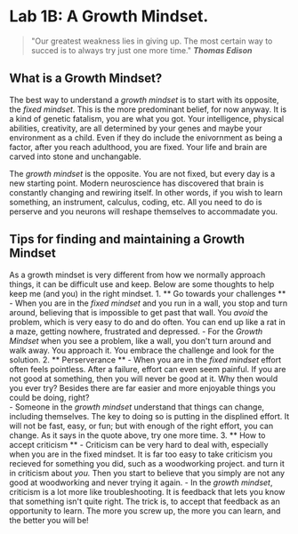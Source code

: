 # Lab 1B: A Growth Mindset.

>"Our greatest weakness lies in giving up. The most certain way to succed is to always try just one more time."
**_Thomas Edison_**

## What is a Growth Mindset? ##

  The best way to understand a _growth mindset_ is to start with its opposite, the _fixed mindset_. This is the more predominant belief, for now anyway. It is a kind of genetic fatalism, you are what you got. Your intelligence, physical abilities, creativity, are all determined by your genes and maybe your environment as a child. Even if they do include the enivornment as being a factor, after you reach adulthood, you are fixed. Your life and brain are carved into stone and unchangable.
  
  The _growth mindset_ is the opposite. You are not fixed, but every day is a new starting point. Modern neuroscience has discovered that brain is constantly changing and rewiring itself. In other words, if you wish to learn something, an instrument, calculus, coding, etc. All you need to do is perserve and you neurons will reshape themselves to accommadate you. 
  
## Tips for finding and maintaining a Growth Mindset ##

  As a growth mindset is very different from how we normally approach things, it can be difficult use and keep. Below are some thoughts to help keep me (and you) in the right mindset.
    1. ** Go towards your challenges **
         - When you are in the _fixed mindset_ and you run in a wall, you stop and turn around, believing that is impossible to get                  past that wall. You _avoid_ the problem, which is very easy to do and do often. You can end up like a rat in a maze,                    getting nowhere, frustrated and depressed.
           - For the _Growth Mindset_ when you see a problem, like a wall, you don't turn around and walk away. You approach it. You                    embrace the challenge and look for the solution.
    2. ** Perserverance **
         - When you are in the _fixed mindset_ effort often feels pointless. After a failure, effort can even seem painful. If you are                not good at something, then you will never be good at it. Why then would you ever try? Besides there are far easier and                  more enjoyable things you could be doing, right?          
           - Someone in the _growth mindset_ understand that things can change, including themselves. The key to doing so is putting in                the  displined effort. It will not be fast, easy, or fun; but with enough of the right effort, you can change. As it says in              the quote above, try one more time.
    3. ** How to accept criticism **
         - Criticism can be very hard to deal with, especially when you are in the fixed mindset. It is far too easy to take criticism             you recieved for something you did, such as a woodworking project. and turn it in criticism about _you._  Then you start to             believe that you simply are not any good at woodworking and never trying it again.
           - In the _growth mindset_, criticism is a lot more like troubleshooting. It is feedback that lets you know that something                 isn't quite right. The trick is, to accept that feedback as an opportunity to learn. The more you screw up, the more you                 can learn, and the better you will be!
          
